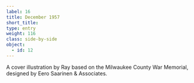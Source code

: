 ```yaml
---
label: 16
title: December 1957
short_title:
type: entry
weight: 116
class: side-by-side
object:
  - id: 12
---
```


A cover illustration by Ray based on the Milwaukee County War Memorial, designed by Eero Saarinen & Associates.
